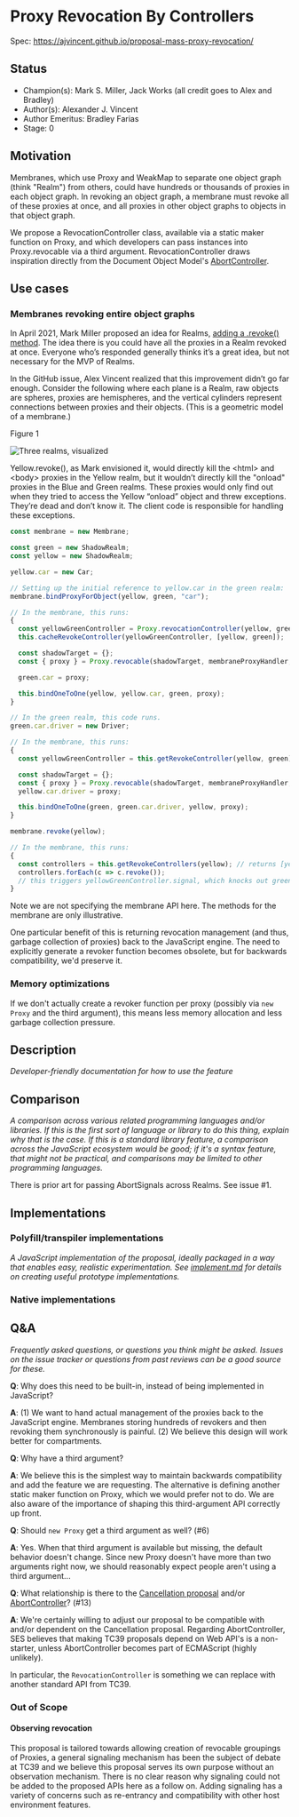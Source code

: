 # Proxy Revocation By Controllers

Spec: https://ajvincent.github.io/proposal-mass-proxy-revocation/

## Status

- Champion(s): Mark S. Miller, Jack Works (all credit goes to Alex and Bradley)
- Author(s): Alexander J. Vincent
- Author Emeritus: Bradley Farias
- Stage: 0

## Motivation

Membranes, which use Proxy and WeakMap to separate one object graph (think "Realm") from others, could have hundreds or thousands of proxies in each object graph.  In revoking an object graph, a membrane must revoke all of these proxies at once, and all proxies in other object graphs to objects in that object graph.

We propose a RevocationController class, available via a static maker function on Proxy, and which developers can pass instances into Proxy.revocable via a third argument.  RevocationController draws inspiration directly from the Document Object Model's [AbortController](https://dom.spec.whatwg.org/#interface-abortcontroller).

## Use cases

### Membranes revoking entire object graphs

In April 2021, Mark Miller proposed an idea for Realms, [adding a .revoke() method](https://github.com/tc39/proposal-shadowrealm/issues/299).  The idea there is you could have all the proxies in a Realm revoked at once.  Everyone who’s responded generally thinks it’s a great idea, but not necessary for the MVP of Realms.

In the GitHub issue, Alex Vincent realized that this improvement didn’t go far enough.  Consider the following where each plane is a Realm, raw objects are spheres, proxies are hemispheres, and the vertical cylinders represent connections between proxies and their objects.  (This is a geometric model of a membrane.)

Figure 1

![Three realms, visualized](ThreeRealms.png)

Yellow.revoke(), as Mark envisioned it, would directly kill the &lt;html&gt; and &lt;body&gt; proxies in the Yellow realm, but it wouldn’t directly kill the "onload" proxies in the Blue and Green realms.  These proxies would only find out when they tried to access the Yellow “onload” object and threw exceptions.  They’re dead and don’t know it.  The client code is responsible for handling these exceptions.

```javascript
const membrane = new Membrane;

const green = new ShadowRealm;
const yellow = new ShadowRealm;

yellow.car = new Car;

// Setting up the initial reference to yellow.car in the green realm:
membrane.bindProxyForObject(yellow, green, "car");

// In the membrane, this runs:
{
  const yellowGreenController = Proxy.revocationController(yellow, green);
  this.cacheRevokeController(yellowGreenController, [yellow, green]);

  const shadowTarget = {};
  const { proxy } = Proxy.revocable(shadowTarget, membraneProxyHandler, { signal: yellowGreenController.signal });

  green.car = proxy;

  this.bindOneToOne(yellow, yellow.car, green, proxy);
}

// In the green realm, this code runs.
green.car.driver = new Driver;

// In the membrane, this runs:
{
  const yellowGreenController = this.getRevokeController(yellow, green); // gets yellowGreenController from earlier

  const shadowTarget = {};
  const { proxy } = Proxy.revocable(shadowTarget, membraneProxyHandler, { signal: yellowGreenController.signal });
  yellow.car.driver = proxy;

  this.bindOneToOne(green, green.car.driver, yellow, proxy);
}

membrane.revoke(yellow);

// In the membrane, this runs:
{
  const controllers = this.getRevokeControllers(yellow); // returns [yellowGreenController]
  controllers.forEach(c => c.revoke());
  // this triggers yellowGreenController.signal, which knocks out green.car and yellow.car.driver
}
```

Note we are not specifying the membrane API here.  The methods for the membrane are only illustrative.

One particular benefit of this is returning revocation management (and thus, garbage collection of proxies) back to the JavaScript engine.  The need to explicitly generate a revoker function becomes obsolete, but for backwards compatibility, we'd preserve it.

### Memory optimizations

If we don't actually create a revoker function per proxy (possibly via `new Proxy` and the third argument), this means less memory allocation and less garbage collection pressure.

## Description

*Developer-friendly documentation for how to use the feature*

## Comparison

*A comparison across various related programming languages and/or libraries. If this is the first sort of language or library to do this thing, explain why that is the case. If this is a standard library feature, a comparison across the JavaScript ecosystem would be good; if it's a syntax feature, that might not be practical, and comparisons may be limited to other programming languages.*

There is prior art for passing AbortSignals across Realms.  See issue #1.

## Implementations

### Polyfill/transpiler implementations

*A JavaScript implementation of the proposal, ideally packaged in a way that enables easy, realistic experimentation. See [implement.md](https://github.com/tc39/how-we-work/blob/master/implement.md) for details on creating useful prototype implementations.*

### Native implementations

## Q&A

*Frequently asked questions, or questions you think might be asked. Issues on the issue tracker or questions from past reviews can be a good source for these.*

**Q**: Why does this need to be built-in, instead of being implemented in JavaScript?

**A**: (1) We want to hand actual management of the proxies back to the JavaScript engine.  Membranes storing hundreds of revokers and then revoking them synchronously is painful.  (2) We believe this design will work better for compartments.

**Q**: Why have a third argument?

**A**: We believe this is the simplest way to maintain backwards compatibility and add the feature we are requesting.  The alternative is defining another static maker function on Proxy, which we would prefer not to do.  We are also aware of the importance of shaping this third-argument API correctly up front.

**Q**: Should `new Proxy` get a third argument as well? (#6)

**A**: Yes.  When that third argument is available but missing, the default behavior doesn't change. Since new Proxy doesn't have more than two arguments right now, we should reasonably expect people aren't using a third argument...

**Q**: What relationship is there to the [Cancellation proposal](https://github.com/tc39/proposal-cancellation) and/or [AbortController](https://developer.mozilla.org/en-US/docs/Web/API/AbortController)? (#13)

**A**: We're certainly willing to adjust our proposal to be compatible with and/or dependent on the Cancellation proposal.  Regarding AbortController, SES believes that making TC39 proposals depend on Web API's is a non-starter, unless AbortController becomes part of ECMAScript (highly unlikely).

In particular, the `RevocationController` is something we can replace with another standard API from TC39.

### Out of Scope

#### Observing revocation

This proposal is tailored towards allowing creation of revocable groupings of Proxies, a general signaling mechanism has been the subject of debate at TC39 and we believe this proposal serves its own purpose without an observation mechanism. There is no clear reason why signaling could not be added to the proposed APIs here as a follow on. Adding signaling has a variety of concerns such as re-entrancy and compatibility with other host environment features.
